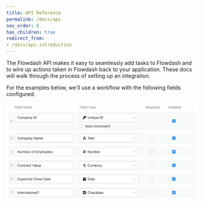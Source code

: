 ```yaml
---
title: API Reference
permalink: /docs/api
nav_order: 8
has_children: true
redirect_from:
- /docs/api-introduction
---
```

The Flowdash API makes it easy to seamlessly add tasks to Flowdash and to wire up actions taken in Flowdash back to your
application. These docs will walk through the process of setting up an integration.

For the examples below, we'll use a workflow with the following fields configured:

![](/assets/images/bacf22c-API_FIelds.png)
